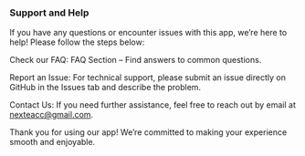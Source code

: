 ### Support and Help
If you have any questions or encounter issues with this app, we’re here to help! Please follow the steps below:

Check our FAQ: FAQ Section – Find answers to common questions.

Report an Issue: For technical support, please submit an issue directly on GitHub in the Issues tab and describe the problem.

Contact Us: If you need further assistance, feel free to reach out by email at nexteacc@gmail.com.

Thank you for using our app! We’re committed to making your experience smooth and enjoyable.
